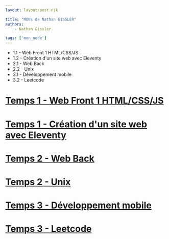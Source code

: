 ```yaml
---
layout: layout/post.njk

title: "MONs de Nathan GISSLER"
authors:
    - Nathan Gissler

tags: ['mon_node']
---
```


<!-- début résumé -->

- 1.1 - Web Front 1 HTML/CSS/JS
- 1.2 - Création d'un site web avec Eleventy
- 2.1 - Web Back
- 2.2 - Unix
- 3.1 - Développement mobile
- 3.2 - Leetcode

<!-- fin résumé -->

# [Temps 1 - Web Front 1 HTML/CSS/JS](mon-1-1)

# [Temps 1 - Création d'un site web avec Eleventy](mon-1-2)

# [Temps 2 - Web Back](mon-2-1)

# [Temps 2 - Unix](mon-2-2)

# [Temps 3 - Développement mobile](mon-3-1)

# [Temps 3 - Leetcode](mon-3-2)